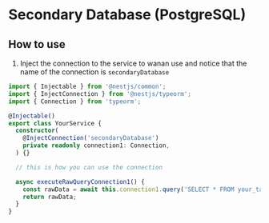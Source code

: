 # Secondary Database (PostgreSQL)

## How to use

1. Inject the connection to the service to wanan use
   and notice that the name of the connection is `secondaryDatabase`

```ts
import { Injectable } from '@nestjs/common';
import { InjectConnection } from '@nestjs/typeorm';
import { Connection } from 'typeorm';

@Injectable()
export class YourService {
  constructor(
    @InjectConnection('secondaryDatabase')
    private readonly connection1: Connection,
  ) {}

  // this is how you can use the connection

  async executeRawQueryConnection1() {
    const rawData = await this.connection1.query('SELECT * FROM your_table');
    return rawData;
  }
}
```
